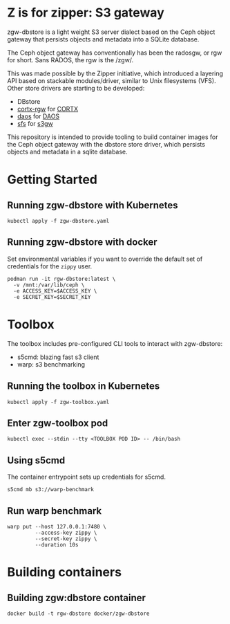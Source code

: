 # Z is for zipper: S3 gateway

zgw-dbstore is a light weight S3 server dialect based on the Ceph object
gateway that persists objects and metadata into a SQLite database.

The Ceph object gateway has conventionally has been the radosgw, or rgw for short.
Sans RADOS, the rgw is the /zgw/.

This was made possible by the Zipper initiative, which introduced a layering API
based on stackable modules/driver, similar to Unix filesystems (VFS). Other
store drivers are starting to be developed:

* DBstore
* [cortx-rgw](https://github.com/Seagate/cortx-rgw) for [CORTX](https://github.com/Seagate/cortx)
* [daos](https://github.com/ceph/ceph/pull/45888) for [DAOS](https://github.com/daos-stack/daos)
* [sfs](https://github.com/aquarist-labs/ceph/tree/s3gw/src/rgw/store/sfs) for [s3gw](https://github.com/aquarist-labs/s3gw-tools/)

This repository is intended to provide tooling to build container images for
the Ceph object gateway with the dbstore store driver, which persists objects
and metadata in a sqlite database.

# Getting Started

## Running zgw-dbstore with Kubernetes

```
kubectl apply -f zgw-dbstore.yaml
```

## Running zgw-dbstore with docker

Set environmental variables if you want to override the default set of
credentials for the `zippy` user.

```
podman run -it rgw-dbstore:latest \
  -v /mnt:/var/lib/ceph \
  -e ACCESS_KEY=$ACCESS_KEY \
  -e SECRET_KEY=$SECRET_KEY
```

# Toolbox

The toolbox includes pre-configured CLI tools to interact with zgw-dbstore:

* s5cmd: blazing fast s3 client
* warp: s3 benchmarking

## Running the toolbox in Kubernetes

```
kubectl apply -f zgw-toolbox.yaml
```

## Enter zgw-toolbox pod

```
kubectl exec --stdin --tty <TOOLBOX POD ID> -- /bin/bash
```

## Using s5cmd

The container entrypoint sets up credentials for s5cmd.

```
s5cmd mb s3://warp-benchmark
```

## Run warp benchmark
```
warp put --host 127.0.0.1:7480 \
         --access-key zippy \
         --secret-key zippy \
         --duration 10s
```

# Building containers

## Building zgw:dbstore container

```
docker build -t rgw-dbstore docker/zgw-dbstore
```
